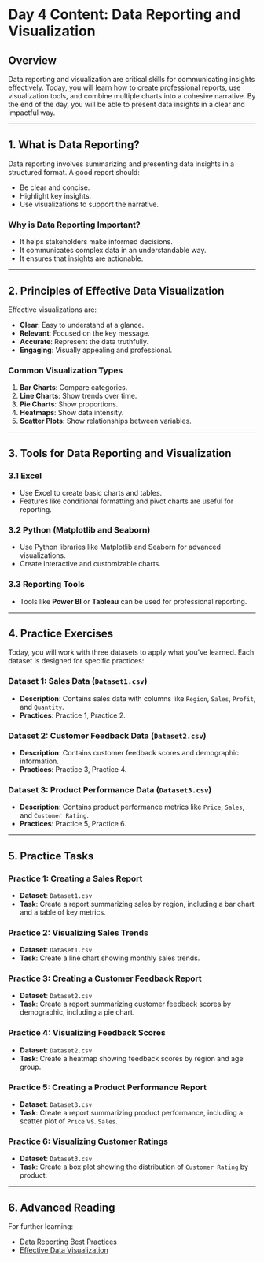 # Day 4 Content: Data Reporting and Visualization

## Overview
Data reporting and visualization are critical skills for communicating insights effectively. Today, you will learn how to create professional reports, use visualization tools, and combine multiple charts into a cohesive narrative. By the end of the day, you will be able to present data insights in a clear and impactful way.

---

## 1. What is Data Reporting?
Data reporting involves summarizing and presenting data insights in a structured format. A good report should:
- Be clear and concise.
- Highlight key insights.
- Use visualizations to support the narrative.

### Why is Data Reporting Important?
- It helps stakeholders make informed decisions.
- It communicates complex data in an understandable way.
- It ensures that insights are actionable.

---

## 2. Principles of Effective Data Visualization
Effective visualizations are:
- **Clear**: Easy to understand at a glance.
- **Relevant**: Focused on the key message.
- **Accurate**: Represent the data truthfully.
- **Engaging**: Visually appealing and professional.

### Common Visualization Types
1. **Bar Charts**: Compare categories.
2. **Line Charts**: Show trends over time.
3. **Pie Charts**: Show proportions.
4. **Heatmaps**: Show data intensity.
5. **Scatter Plots**: Show relationships between variables.

---

## 3. Tools for Data Reporting and Visualization
### 3.1 Excel
- Use Excel to create basic charts and tables.
- Features like conditional formatting and pivot charts are useful for reporting.

### 3.2 Python (Matplotlib and Seaborn)
- Use Python libraries like Matplotlib and Seaborn for advanced visualizations.
- Create interactive and customizable charts.

### 3.3 Reporting Tools
- Tools like **Power BI** or **Tableau** can be used for professional reporting.

---

## 4. Practice Exercises
Today, you will work with three datasets to apply what you've learned. Each dataset is designed for specific practices:

### Dataset 1: Sales Data (`Dataset1.csv`)
- **Description**: Contains sales data with columns like `Region`, `Sales`, `Profit`, and `Quantity`.
- **Practices**: Practice 1, Practice 2.

### Dataset 2: Customer Feedback Data (`Dataset2.csv`)
- **Description**: Contains customer feedback scores and demographic information.
- **Practices**: Practice 3, Practice 4.

### Dataset 3: Product Performance Data (`Dataset3.csv`)
- **Description**: Contains product performance metrics like `Price`, `Sales`, and `Customer Rating`.
- **Practices**: Practice 5, Practice 6.

---

## 5. Practice Tasks
### Practice 1: Creating a Sales Report
- **Dataset**: `Dataset1.csv`
- **Task**: Create a report summarizing sales by region, including a bar chart and a table of key metrics.

### Practice 2: Visualizing Sales Trends
- **Dataset**: `Dataset1.csv`
- **Task**: Create a line chart showing monthly sales trends.

### Practice 3: Creating a Customer Feedback Report
- **Dataset**: `Dataset2.csv`
- **Task**: Create a report summarizing customer feedback scores by demographic, including a pie chart.

### Practice 4: Visualizing Feedback Scores
- **Dataset**: `Dataset2.csv`
- **Task**: Create a heatmap showing feedback scores by region and age group.

### Practice 5: Creating a Product Performance Report
- **Dataset**: `Dataset3.csv`
- **Task**: Create a report summarizing product performance, including a scatter plot of `Price` vs. `Sales`.

### Practice 6: Visualizing Customer Ratings
- **Dataset**: `Dataset3.csv`
- **Task**: Create a box plot showing the distribution of `Customer Rating` by product.

---

## 6. Advanced Reading
For further learning:
- [Data Reporting Best Practices](https://towardsdatascience.com/data-reporting-best-practices)
- [Effective Data Visualization](https://towardsdatascience.com/effective-data-visualization)